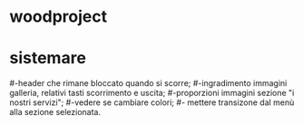 # woodproject 
# sistemare

#-header che rimane bloccato quando si scorre;
#-ingradimento immagini galleria, relativi tasti scorrimento e uscita;
#-proporzioni immagini sezione "i nostri servizi";
#-vedere se cambiare colori;
#- mettere transizone dal menù alla sezione selezionata.

